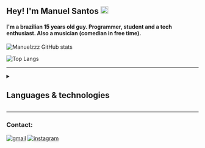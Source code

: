 ## Hey! I'm Manuel Santos <img src="https://media.giphy.com/media/hvRJCLFzcasrR4ia7z/giphy.gif" width="20px">
#### I'm a brazilian 15 years old guy. Programmer, student and a tech enthusiast. Also a musician (comedian in free time). 

![Manuelzzz GitHub stats](https://github-readme-stats-manuelzzz.vercel.app/api?username=manuelzzz&show_icons=true&theme=dark)

![Top Langs](https://github-readme-stats-manuelzzz.vercel.app/api/top-langs/?username=manuelzzz&layout=compact&theme=dark)
<HR width=100% size=5>
<details>
  <summary><h2>Languages & technologies</h2></summary>
    <ul>
        <div>
            <li>
        <h4>Frameworks</h4>
            <img alig='center' alt='flutter' src=https://img.shields.io/badge/Flutter-%2302569B.svg?style=for-the-badge&logo=Flutter&logoColor=white>
                </li>
        </div>
        <div>
            <li>
            <h4>Languages</h4>
            <img aling='center' alt='java' src='https://img.shields.io/badge/Java-ED8B00?style=for-the-badge&logo=java&logoColor=white'>
            <img alig='center' alt='js' src='https://img.shields.io/badge/javascript-%23323330.svg?style=for-the-badge&logo=javascript&logoColor=%23F7DF1E'>
            <img alig='center' alt='dart' src=https://img.shields.io/badge/dart-%230175C2.svg?style=for-the-badge&logo=dart&logoColor=white>
                </li>
        </div>
        <div>
            <li>
            <h4>Extras</h4>
            <img alig='center' alt='pg' src='https://img.shields.io/badge/postgres-%23316192.svg?style=for-the-badge&logo=postgresql&logoColor=white'>
            <img alig='center' alt='msql' src='https://img.shields.io/badge/MySQL-005C84?style=for-the-badge&logo=mysql&logoColor=white'>
            <img alig='center' alt='arduino' src='https://img.shields.io/badge/-Arduino-00979D?style=for-the-badge&logo=Arduino&logoColor=white'>
            <img alig='center' alt='git' src='https://img.shields.io/badge/git-%23F05033.svg?style=for-the-badge&logo=git&logoColor=white'>
                </li>
        </div>
    </ul>
</details>
<HR width=100% size=5>

### Contact:
[![gmail](https://img.shields.io/badge/Gmail-D14836?style=for-the-badge&logo=gmail&logoColor=white)](mailto:manuel.santos.souza.23@gmail.com)
[![instagram](https://img.shields.io/badge/Instagram-E4405F?style=for-the-badge&logo=instagram&logoColor=white)](https://instagram.com/manel.rar)

